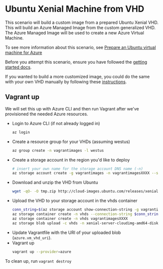 # Ubuntu Xenial Machine from VHD
This scenario will build a custom image from a prepared Ubuntu Xenial VHD. This will build an Azure Managed
Image from the custom generalized VHD. The Azure Managed Image will be used to create a new Azure Virtual
Machine.

To see more information about this scenario, see [Prepare an Ubuntu virtual machine for Azure](https://docs.microsoft.com/en-us/azure/virtual-machines/linux/create-upload-ubuntu)

Before you attempt this scenario, ensure you have followed the [getting started docs](../../readme.md#getting-started).

If you wanted to build a more customized image, you could do the same with your own VHD manually by following these 
[instructions](https://docs.microsoft.com/en-us/azure/virtual-machines/linux/create-upload-ubuntu?toc=%2fazure%2fvirtual-machines%2flinux%2ftoc.json#manual-steps).

## Vagrant up
We will set this up with Azure CLI and then run Vagrant after we've provisioned the needed Azure resources.
- Login to Azure CLI (if not already logged in)
  ```sh
  az login
  ```
- Create a resource group for your VHDs (assuming westus)
  ```sh
  az group create -n vagrantimages -l westus
  ```
- Create a storage account in the region you'd like to deploy
  ```sh
  # insert your own name for the storage account DNS name (-n)
  az storage account create -g vagrantimages -n vagrantimagesXXXX --sku Standard_LRS -l westus
  ```
- Download and unzip the VHD from Ubuntu
  ```sh
  wget -qO- -O tmp.zip http://cloud-images.ubuntu.com/releases/xenial/release/ubuntu-16.04-server-cloudimg-amd64-disk1.vhd.zip && unzip tmp.zip && rm tmp.zip
  ```
- Upload the VHD to your storage account in the vhds container
  ```sh
  conn_string=$(az storage account show-connection-string -g vagrantimages -n vagrantimagesXXXX -o tsv)
  az storage container create -n vhds --connection-string $conn_string
  az storage container create -n vhds vagrantimagesXXXX
  az storage blob upload -c vhds -n xenial-server-cloudimg-amd64-disk1.vhd -f xenial-server-cloudimg-amd64-disk1.vhd --connection-string $conn_string
  ```
- Update Vagrantfile with the URI of your uploaded blob (`azure.vm_vhd_uri`).
- Vagrant up
  ```bash
  vagrant up --provider=azure
  ```
  
To clean up, run `vagrant destroy`
  
 
 